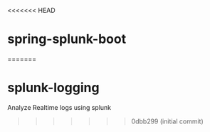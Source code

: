 <<<<<<< HEAD
# spring-splunk-boot
=======
# splunk-logging
Analyze Realtime logs using splunk
>>>>>>> 0dbb299 (initial commit)
